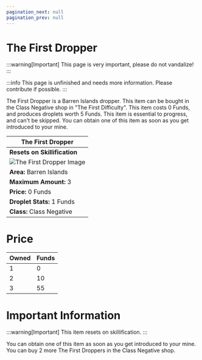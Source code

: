 ```yaml
---
pagination_next: null
pagination_prev: null
---
```


# The First Dropper

:::warning[Important]
This page is very important, please do not vandalize!
:::

:::info
This page is unfinished and needs more information. Please contribute if possible.
:::

The First Dropper is a Barren Islands dropper. This item can be bought in the Class Negative shop in "The First Difficulty". This item costs 0 Funds, and produces droplets worth 5 Funds. This item is essential to progress, and can't be skipped. You can obtain one of this item as soon as you get introduced to your mine.


| The First Dropper    |
| ----------- |
| **Resets on Skillification** |
| ![The First Dropper Image](/img/TheFirstDropper.png) |
| **Area:** Barren Islands   |
| **Maximum Amount:** 3  |
| **Price:** 0 Funds  |
| **Droplet Stats:** 1 Funds |
| **Class:** Class Negative   |

# Price
| Owned | Funds |
|-------|-------|
| 1     | 0     |
| 2     | 10    |
| 3     | 55    |

# Important Information

:::warning[Important]
This item resets on skillification.
:::

You can obtain one of this item as soon as you get introduced to your mine. You can buy 2 more The First Droppers in the Class Negative shop.
